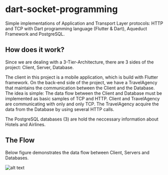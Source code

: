 # dart-socket-programming
Simple implementations of Application and Transport Layer protocols: HTTP and TCP with Dart programming language (Flutter & Dart), Aqueduct Framework and PostgreSQL.

## How does it work?
Since we are dealing with a 3-Tier-Architecture, there are 3 sides of the project: Client, Server, Database.

The client in this project is a mobile application, which is build with Flutter framework. 
On the back-end side of the project, we have a TravelAgency that maintains the communication between the Client and the Database.
The idea is simple: The data flow between the Client and Database must be implemented as basic samples of TCP and HTTP. Client and TravelAgency are communicating with only and only TCP. 
The TravelAgency acquire the data from the Database by using several HTTP calls. 

The PostgreSQL databases (3) are hold the neccessary information about Hotels and Airlines.

## The Flow
Below figure demonstrates the data flow between Client, Servers and Databases.

![alt text](https://i.imgur.com/UP9D8BR.png)
